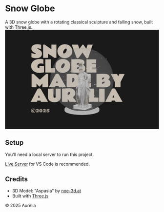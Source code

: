 # Snow Globe
A 3D snow globe with a rotating classical sculpture and falling snow, built with Three.js.
![Snow Globe](globe.jpg)

## Setup
You'll need a local server to run this project.

[Live Server](https://marketplace.visualstudio.com/items?itemName=ritwickdey.LiveServer) for VS Code is recommended.

## Credits
- 3D Model: "Aspasia" by [noe-3d.at](https://sketchfab.com/www.noe-3d.at)
- Built with [Three.js](https://threejs.org/)

© 2025 Aurelia
